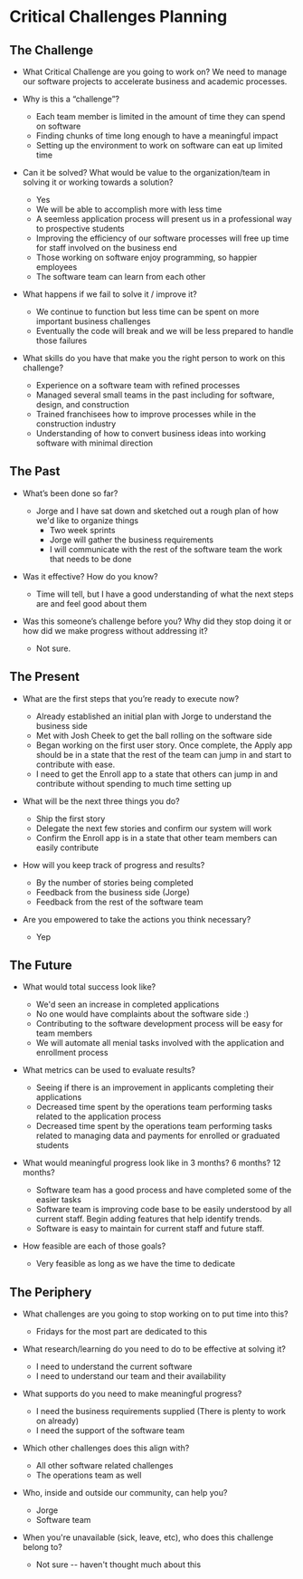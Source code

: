 # Critical Challenges Planning

## The Challenge

* What Critical Challenge are you going to work on?
  We need to manage our software projects to accelerate business and academic processes.

* Why is this a “challenge”?
  - Each team member is limited in the amount of time they can spend on software
  - Finding chunks of time long enough to have a meaningful impact
  - Setting up the environment to work on software can eat up limited time

* Can it be solved? What would be value to the organization/team in solving it or working towards a solution?
  - Yes
  - We will be able to accomplish more with less time
  - A seemless application process will present us in a professional way to prospective students
  - Improving the efficiency of our software processes will free up time for staff involved on the business end
  - Those working on software enjoy programming, so happier employees
  - The software team can learn from each other

* What happens if we fail to solve it / improve it?
  - We continue to function but less time can be spent on more important business challenges
  - Eventually the code will break and we will be less prepared to handle those failures

* What skills do you have that make you the right person to work on this challenge?
  - Experience on a software team with refined processes
  - Managed several small teams in the past including for software, design, and construction
  - Trained franchisees how to improve processes while in the construction industry
  - Understanding of how to convert business ideas into working software with minimal direction

## The Past

* What’s been done so far?
  - Jorge and I have sat down and sketched out a rough plan of how we'd like to organize things
    - Two week sprints
    - Jorge will gather the business requirements
    - I will communicate with the rest of the software team the work that needs to be done

* Was it effective? How do you know?
  - Time will tell, but I have a good understanding of what the next steps are and feel good about them

* Was this someone’s challenge before you? Why did they stop doing it or how did we make progress without addressing it?
  - Not sure.

## The Present

* What are the first steps that you’re ready to execute now?
  - Already established an initial plan with Jorge to understand the business side
  - Met with Josh Cheek to get the ball rolling on the software side
  - Began working on the first user story. Once complete, the Apply app should be in a state that the rest of the team can jump in and start to contribute with ease.
  - I need to get the Enroll app to a state that others can jump in and contribute without spending to much time setting up

* What will be the next three things you do?
  - Ship the first story
  - Delegate the next few stories and confirm our system will work
  - Confirm the Enroll app is in a state that other team members can easily contribute

* How will you keep track of progress and results?
  - By the number of stories being completed
  - Feedback from the business side (Jorge)
  - Feedback from the rest of the software team

* Are you empowered to take the actions you think necessary?
  - Yep

## The Future

* What would total success look like?
  - We'd seen an increase in completed applications
  - No one would have complaints about the software side :)
  - Contributing to the software development process will be easy for team members
  - We will automate all menial tasks involved with the application and enrollment process

* What metrics can be used to evaluate results?
  - Seeing if there is an improvement in applicants completing their applications
  - Decreased time spent by the operations team performing tasks related to the application process
  - Decreased time spent by the operations team performing tasks related to managing data and payments for enrolled or graduated students

* What would meaningful progress look like in 3 months? 6 months? 12 months?
  - Software team has a good process and have completed some of the easier tasks
  - Software team is improving code base to be easily understood by all current staff. Begin adding features that help identify trends.
  - Software is easy to maintain for current staff and future staff.

* How feasible are each of those goals?
  - Very feasible as long as we have the time to dedicate

## The Periphery

* What challenges are you going to stop working on to put time into this?
  - Fridays for the most part are dedicated to this

* What research/learning do you need to do to be effective at solving it?
  - I need to understand the current software
  - I need to understand our team and their availability

* What supports do you need to make meaningful progress?
  - I need the business requirements supplied (There is plenty to work on already)
  - I need the support of the software team

* Which other challenges does this align with?
  - All other software related challenges
  - The operations team as well

* Who, inside and outside our community, can help you?
  - Jorge
  - Software team

* When you're unavailable (sick, leave, etc), who does this challenge belong to?
  - Not sure -- haven't thought much about this

